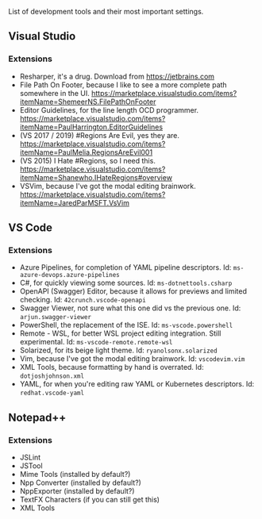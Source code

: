 List of development tools and their most important settings.

## Visual Studio
### Extensions
- Resharper, it's a drug. Download from https://jetbrains.com
- File Path On Footer, because I like to see a more complete path somewhere in the UI. https://marketplace.visualstudio.com/items?itemName=ShemeerNS.FilePathOnFooter
- Editor Guidelines, for the line length OCD programmer. https://marketplace.visualstudio.com/items?itemName=PaulHarrington.EditorGuidelines
- (VS 2017 / 2019) #Regions Are Evil, yes they are. https://marketplace.visualstudio.com/items?itemName=PaulMelia.RegionsAreEvil001
- (VS 2015) I Hate #Regions, so I need this. https://marketplace.visualstudio.com/items?itemName=Shanewho.IHateRegions#overview
- VSVim, because I've got the modal editing brainwork. https://marketplace.visualstudio.com/items?itemName=JaredParMSFT.VsVim

## VS Code
### Extensions
- Azure Pipelines, for completion of YAML pipeline descriptors. Id: `ms-azure-devops.azure-pipelines`
- C#, for quickly viewing some sources. Id: `ms-dotnettools.csharp`
- OpenAPI (Swagger) Editor, because it allows for previews and limited checking. Id: `42crunch.vscode-openapi`
- Swagger Viewer, not sure what this one did vs the previous one. Id: `arjun.swagger-viewer`
- PowerShell, the replacement of the ISE. Id: `ms-vscode.powershell`
- Remote - WSL, for better WSL project editing integration. Still experimental. Id: `ms-vscode-remote.remote-wsl`
- Solarized, for its beige light theme. Id: `ryanolsonx.solarized`
- Vim, because I've got the modal editing brainwork. Id: `vscodevim.vim`
- XML Tools, because formatting by hand is overrated. Id: `dotjoshjohnson.xml`
- YAML, for when you're editing raw YAML or Kubernetes descriptors. Id: `redhat.vscode-yaml`

## Notepad++
### Extensions
- JSLint
- JSTool
- Mime Tools (installed by default?)
- Npp Converter (installed by default?)
- NppExporter (installed by default?)
- TextFX Characters (if you can still get this)
- XML Tools